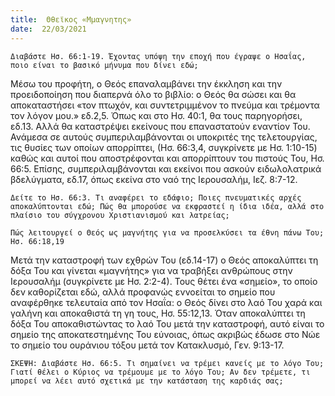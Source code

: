 ```yaml
---
title:  Θθεϊκος «Μμαγνητης»
date:  22/03/2021
---
```


`Διαβάστε Ησ. 66:1-19. Έχοντας υπόψη την εποχή που έγραψε ο Ησαΐας, ποιο είναι το βασικό μήνυμα που δίνει εδώ;`

Μέσω του προφήτη, ο Θεός επαναλαμβάνει την έκκληση και την προειδοποίηση που διαπερνά όλο το βιβλίο: ο Θεός θα σώσει και θα αποκαταστήσει «τον πτωχόν, και συντετριμμένον το πνεύμα και τρέμοντα τον λόγον μου.» εδ.2,5. Όπως και στο Ησ. 40:1, θα τους παρηγορήσει, εδ.13. Αλλά θα καταστρέψει εκείνους που επαναστατούν εναντίον Του. Ανάμεσα σε αυτούς συμπεριλαμβάνονται οι υποκριτές της τελετουργίας, τις θυσίες των οποίων απορρίπτει, (Ησ. 66:3,4, συγκρίνετε με Ησ. 1:10-15) καθώς και αυτοί που αποστρέφονται και απορρίπτουν του πιστούς Του, Ησ. 66:5. Επίσης, συμπεριλαμβάνονται και εκείνοι που ασκούν ειδωλολατρικά βδελύγματα, εδ.17, όπως εκείνα στο ναό της Ιερουσαλήμ, Ιεζ. 8:7-12.

`Δείτε το Ησ. 66:3. Τι αναφέρει το εδάφιο; Ποιες πνευματικές αρχές αποκαλύπτονται εδώ; Πώς θα μπορούσε να εκφραστεί η ίδια ιδέα, αλλά στο πλαίσιο του σύγχρονου Χριστιανισμού και λατρείας;`

`Πώς λειτουργεί ο Θεός ως μαγνήτης για να προσελκύσει τα έθνη πάνω Του; Ησ. 66:18,19`

Μετά την καταστροφή των εχθρών Του (εδ.14-17) ο Θεός αποκαλύπτει τη δόξα Του και γίνεται «μαγνήτης» για να τραβήξει ανθρώπους στην Ιερουσαλήμ (συγκρίνετε με Ησ. 2:2-4). Τους θέτει ένα «σημείο», το οποίο δεν καθορίζεται εδώ, αλλά προφανώς εννοείται το σημείο που αναφέρθηκε τελευταία από τον Ησαΐα: ο Θεός δίνει στο λαό Του χαρά και γαλήνη και αποκαθιστά τη γη τους, Ησ. 55:12,13. Όταν αποκαλύπτει τη δόξα Του αποκαθιστώντας το λαό Του μετά την καταστροφή, αυτό είναι το σημείο της αποκατεστημένης Του εύνοιας, όπως ακριβώς έδωσε στο Νώε το σημείο του ουράνιου τόξου μετά τον Κατακλυσμό, Γεν. 9:13-17.

`ΣΚΕΨΗ: Διαβάστε Ησ. 66:5. Τι σημαίνει να τρέμει κανείς με το λόγο Του; Γιατί θέλει ο Κύριος να τρέμουμε με το λόγο Του; Αν δεν τρέμετε, τι μπορεί να λέει αυτό σχετικά με την κατάσταση της καρδιάς σας;`